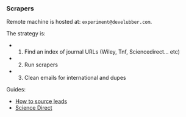 ### Scrapers

Remote machine is hosted at: `experiment@develubber.com`.

The strategy is:
 - 1. Find an index of journal URLs (Wiley, Tnf, Sciencedirect... etc)
 - 2. Run scrapers
 - 3. Clean emails for international and dupes

Guides:
- [How to source leads](https://github.com/experiment/xshovel/wiki/How-to-source-leads)
- [Science Direct](https://github.com/experiment/xshovel/wiki/ScienceDirect-Scraper)
